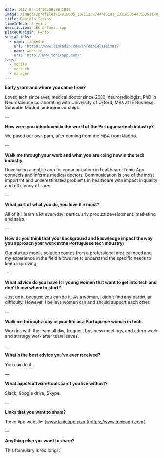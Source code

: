 ```yaml
---
date: 2017-05-14T15:00:08.181Z
image: /images/profiles/14915605_10211337744746183_1321658544316351140_n.jpg
title: Daniela Seixas
timeInTech: 3 years
description: CEO @ Tonic App
placeOfOrigin: Porto
socialLinks:
  - name: linkedin
    url: 'https://www.linkedin.com/in/danielaseixas/'
  - name: website
    url: 'http://www.tonicapp.com/'
tags:
  - mobile
  - medtech
  - manager
---
```

**Early years and where you
came from?**

Loved tech since ever, medical doctor since 2000, neuroradiologist, PhD in Neuroscience collaborating with University of Oxford, MBA at IE Business School in Madrid (entrepreneurship).

—

**How were you introduced
to the world of the Portuguese tech industry?**

We paved our own path, after coming from the MBA from Madrid.

—

**Walk me through your work
and what you are doing now in the tech industry.**

Developing a mobile app for communication in healthcare: Tonic App connects and informs medical doctors. Communication is one of the most important and underestimated problems in healthcare with impact in quality and efficiency of care.

—

**What part of what you do,
you love the most?**

All of it, I learn a lot everyday; particularly product development, marketing and sales.

—

**How do you think that your
background and knowledge impact the way you approach your work in the
Portuguese tech industry?**

Our startup mobile solution comes from a professional medical need and my experience in the field allows me to understand the specific needs to keep improving.

—

**What advice do you have
for young women that want to get into tech and don’t know where to start?**

Just do it, because you can do it. As a woman, I didn't find any particular difficulty. However, I believe women can and should support each other.

—

**Walk me through a day in
your life as a Portuguese woman in tech.**

Working with the team all day, frequent business meetings, and admin work and strategy work after team leaves.

—

**What's the best advice
you've ever received?**

You can do it.

—

**What apps/software/tools
can't you live without?**

Slack, Google drive, Skype.

—

**Links that you want to share?**

Tonic App website: [www.tonicapp.com ](https://www.tonicapp.com )

— 

**Anything
else you want to share?**

This formulary is too long! :)


